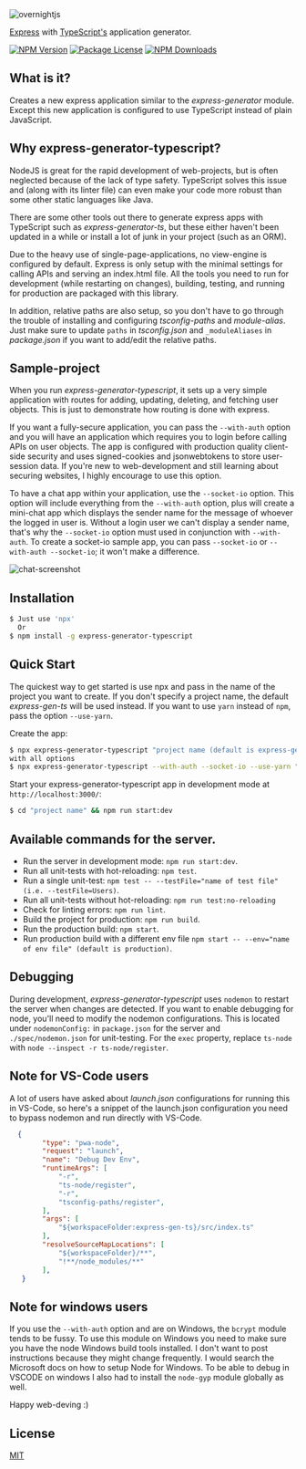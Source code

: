 <img alt='overnightjs' src='https://github.com/seanpmaxwell/express-generator-typescript/raw/master/express-typescript.png' border='0'>

[Express](https://www.npmjs.com/package/express) with [TypeScript's](https://www.npmjs.com/package/typescript) application generator.

<a href="https://www.npmjs.com/package/express-generator-typescript" target="_blank"><img src="https://img.shields.io/npm/v/express-generator-typescript.svg" alt="NPM Version" /></a>
<a href="https://www.npmjs.com/package/express-generator-typescript" target="_blank"><img src="https://img.shields.io/npm/l/express-generator-typescript.svg" alt="Package License" /></a>
<a href="https://www.npmjs.com/package/express-generator-typescript" target="_blank"><img src="https://img.shields.io/npm/dm/express-generator-typescript.svg" alt="NPM Downloads" /></a>


## What is it?

Creates a new express application similar to the _express-generator_ module. Except this new
application is configured to use TypeScript instead of plain JavaScript. 



## Why express-generator-typescript?

NodeJS is great for the rapid development of web-projects, but is often neglected because of the lack of
type safety. TypeScript solves this issue and (along with its linter file) can even make your code
more robust than some other static languages like Java.

There are some other tools out there to generate express apps with TypeScript such as 
_express-generator-ts_, but these either haven't been updated in a while or install a lot of junk 
in your project (such as an ORM). 

Due to the heavy use of single-page-applications, no view-engine is configured by default. Express is 
only setup with the minimal settings for calling APIs and serving an index.html file. All the tools you 
need to run for development (while restarting on changes), building, testing, and running for production 
are packaged with this library. 

In addition, relative paths are also setup, so you don't have to go through the trouble of installing
and configuring _tsconfig-paths_ and _module-alias_. Just make sure to update `paths` in _tsconfig.json_
and `_moduleAliases` in _package.json_ if you want to add/edit the relative paths.


## Sample-project

When you run _express-generator-typescript_, it sets up a very simple application with routes for
adding, updating, deleting, and fetching user objects. This is just to demonstrate how routing is done
with express.

If you want a fully-secure application, you can pass the `--with-auth` option and you will have an
application which requires you to login before calling APIs on user objects. The app is 
configured with production quality client-side security and uses signed-cookies and jsonwebtokens 
to store user-session data. If you're new to web-development and still learning about securing websites,
I highly encourage to use this option.

To have a chat app within your application, use the `--socket-io` option. This option will include 
everything from the `--with-auth` option, plus will create a mini-chat app which displays the 
sender name for the message of whoever the logged in user is. Without a login user we can't display 
a sender name, that's why the `--socket-io` option must used in conjunction with `--with-auth`. 
To create a socket-io sample app, you can pass `--socket-io` or `--with-auth --socket-io`; it won't
make a difference.

<img alt='chat-screenshot' src='https://github.com/seanpmaxwell/express-generator-typescript/raw/master/chat-screenshot.png' border='0'>


## Installation

```sh
$ Just use 'npx'
  Or
$ npm install -g express-generator-typescript
```


## Quick Start

The quickest way to get started is use npx and pass in the name of the project you want to create.
If you don't specify a project name, the default _express-gen-ts_ will be used instead. If you
want to use `yarn` instead of `npm`, pass the option `--use-yarn`.

Create the app:

```bash
$ npx express-generator-typescript "project name (default is express-gen-ts)"
with all options
$ npx express-generator-typescript --with-auth --socket-io --use-yarn "project name (default is express-gen-ts)"
```

Start your express-generator-typescript app in development mode at `http://localhost:3000/`:

```bash
$ cd "project name" && npm run start:dev
```


## Available commands for the server.

- Run the server in development mode: `npm run start:dev`.
- Run all unit-tests with hot-reloading: `npm test`.
- Run a single unit-test: `npm test -- --testFile="name of test file" (i.e. --testFile=Users)`.
- Run all unit-tests without hot-reloading: `npm run test:no-reloading`
- Check for linting errors: `npm run lint`.
- Build the project for production: `npm run build`.
- Run the production build: `npm start`.
- Run production build with a different env file `npm start -- --env="name of env file" (default is production)`.


## Debugging

During development, _express-generator-typescript_ uses `nodemon` to restart the server when changes
are detected. If you want to enable debugging for node, you'll need to modify the nodemon configurations.
This is located under `nodemonConfig:` in `package.json` for the server and `./spec/nodemon.json` for
unit-testing. For the `exec` property, replace `ts-node` with `node --inspect -r ts-node/register`.


## Note for VS-Code users

A lot of users have asked about _launch.json_ configurations for running this in VS-Code, so
here's a snippet of the launch.json configuration you need to bypass nodemon and run directly with
VS-Code. 

```JSON
  {
        "type": "pwa-node",
        "request": "launch",
        "name": "Debug Dev Env",
        "runtimeArgs": [
            "-r",
            "ts-node/register",
            "-r",
            "tsconfig-paths/register",
        ],
        "args": [
            "${workspaceFolder:express-gen-ts}/src/index.ts"
        ],
        "resolveSourceMapLocations": [
            "${workspaceFolder}/**",
            "!**/node_modules/**"
        ],
   }
```


## Note for windows users

If you use the `--with-auth` option and are on Windows, the `bcrypt` module tends to be fussy. To
use this module on Windows you need to make sure you have the node Windows build tools installed.
I don't want to post instructions because they might change frequently. I would search the Microsoft
docs on how to setup Node for Windows. To be able to debug in VSCODE on windows I also had to install
the `node-gyp` module globally as well.

Happy web-deving :)



## License

[MIT](LICENSE)
